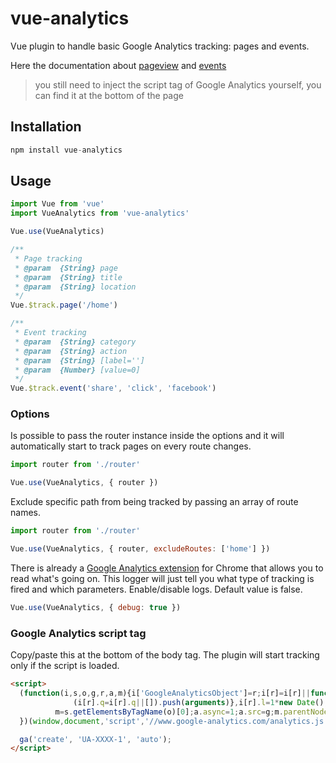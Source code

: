 # vue-analytics
Vue plugin to handle basic Google Analytics tracking: pages and events.

Here the documentation about [pageview](https://developers.google.com/analytics/devguides/collection/analyticsjs/pages) and [events](https://developers.google.com/analytics/devguides/collection/analyticsjs/events)

> you still need to inject the script tag of Google Analytics yourself, you can find it at the bottom of the page

## Installation
```js
npm install vue-analytics
```
## Usage
```js
import Vue from 'vue'
import VueAnalytics from 'vue-analytics'

Vue.use(VueAnalytics)

/**
 * Page tracking
 * @param  {String} page
 * @param  {String} title
 * @param  {String} location
 */
Vue.$track.page('/home')

/**
 * Event tracking
 * @param  {String} category
 * @param  {String} action
 * @param  {String} [label='']
 * @param  {Number} [value=0]
 */
Vue.$track.event('share', 'click', 'facebook')

```
### Options
Is possible to pass the router instance inside the options and it will automatically start to track pages on every route changes.
```js
import router from './router'

Vue.use(VueAnalytics, { router })
```

Exclude specific path from being tracked by passing an array of route names.
```js
import router from './router'

Vue.use(VueAnalytics, { router, excludeRoutes: ['home'] })
```

There is already a [Google Analytics extension](https://chrome.google.com/webstore/detail/google-analytics-debugger/jnkmfdileelhofjcijamephohjechhna) for Chrome that allows you to read what's going on.
This logger will just tell you what type of tracking is fired and which parameters.
Enable/disable logs. Default value is false.
```js
Vue.use(VueAnalytics, { debug: true })
```

### Google Analytics script tag
Copy/paste this at the bottom of the body tag.
The plugin will start tracking only if the script is loaded.
```html
<script>
  (function(i,s,o,g,r,a,m){i['GoogleAnalyticsObject']=r;i[r]=i[r]||function(){
              (i[r].q=i[r].q||[]).push(arguments)},i[r].l=1*new Date();a=s.createElement(o),
          m=s.getElementsByTagName(o)[0];a.async=1;a.src=g;m.parentNode.insertBefore(a,m)
  })(window,document,'script','//www.google-analytics.com/analytics.js','ga');

  ga('create', 'UA-XXXX-1', 'auto');
</script>
```
